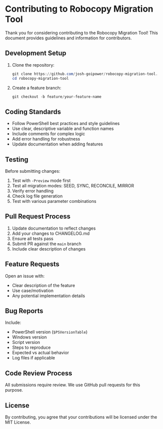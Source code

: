 # Contributing to Robocopy Migration Tool

Thank you for considering contributing to the Robocopy Migration Tool! This document provides guidelines and information for contributors.

## Development Setup

1. Clone the repository:
   ```powershell
   git clone https://github.com/josh-goipower/robocopy-migration-tool.git
   cd robocopy-migration-tool
   ```

2. Create a feature branch:
   ```powershell
   git checkout -b feature/your-feature-name
   ```

## Coding Standards

- Follow PowerShell best practices and style guidelines
- Use clear, descriptive variable and function names
- Include comments for complex logic
- Add error handling for robustness
- Update documentation when adding features

## Testing

Before submitting changes:

1. Test with `-Preview` mode first
2. Test all migration modes: SEED, SYNC, RECONCILE, MIRROR
3. Verify error handling
4. Check log file generation
5. Test with various parameter combinations

## Pull Request Process

1. Update documentation to reflect changes
2. Add your changes to CHANGELOG.md
3. Ensure all tests pass
4. Submit PR against the `main` branch
5. Include clear description of changes

## Feature Requests

Open an issue with:
- Clear description of the feature
- Use case/motivation
- Any potential implementation details

## Bug Reports

Include:
- PowerShell version (`$PSVersionTable`)
- Windows version
- Script version
- Steps to reproduce
- Expected vs actual behavior
- Log files if applicable

## Code Review Process

All submissions require review. We use GitHub pull requests for this purpose.

## License

By contributing, you agree that your contributions will be licensed under the MIT License.